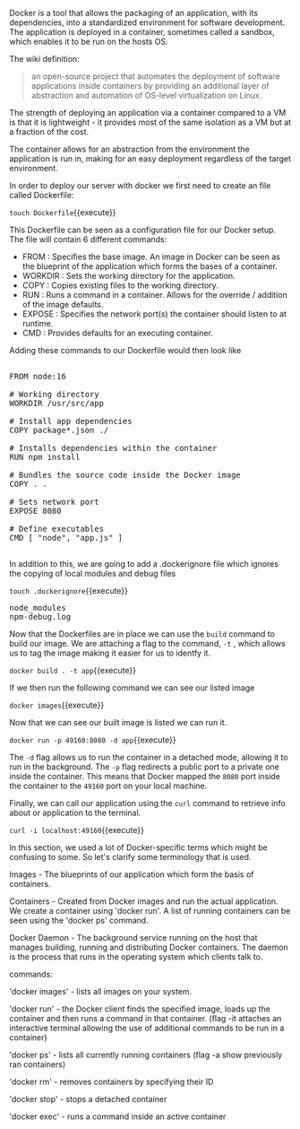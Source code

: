 Docker is a tool that allows the packaging of an application, with its dependencies, into a standardized environment for software development. The application is deployed in a container, sometimes called a sandbox, which enables it to be run on the hosts OS.

The wiki definition:

>an open-source project that automates the deployment of software applications inside containers by
providing an additional layer of abstraction and automation of OS-level virtualization on Linux.

The strength of deploying an application via a container compared to a VM is that it is lightweight - it provides most of the same isolation as a VM but at a fraction of the cost.

The container allows for an abstraction from the environment the application is run in, making for an easy deployment regardless of the target environment. 


In order to deploy our server with docker we first need to create an file called Dockerfile:

`touch Dockerfile`{{execute}}

This Dockerfile can be seen as a configuration file for our Docker setup. The file will contain 6 different commands:
- FROM : Specifies the base image. An image in Docker can be seen as the blueprint of the application which forms the bases of a container.
- WORKDIR : Sets the working directory for the application.
- COPY : Copies existing files to the working directory.
- RUN : Runs a command in a container. Allows for the override / addition of the image defaults.
- EXPOSE : Specifies the network port(s) the container should listen to at runtime.
- CMD : Provides defaults for an executing container.

Adding these commands to our Dockerfile would then look like

<pre class="file" data-target="clipboard">

FROM node:16

# Working directory
WORKDIR /usr/src/app

# Install app dependencies
COPY package*.json ./

# Installs dependencies within the container
RUN npm install

# Bundles the source code inside the Docker image
COPY . .

# Sets network port
EXPOSE 8080

# Define executables
CMD [ "node", "app.js" ]

</pre>

In addition to this, we are going to add a .dockerignore file which ignores the copying of local modules and debug files

`touch .dockerignore`{{execute}}

<pre class="file" data-target="clipboard">
node_modules
npm-debug.log
</pre>

Now that the Dockerfiles are in place we can use the `build` command to build our image. We are attaching a flag to the command, `-t` , which allows us to tag the image making it easier for us to identfy it.

`docker build . -t app`{{execute}}

If we then run the following command we can see our listed image

`docker images`{{execute}}

Now that we can see our built image is listed we can run it. 

`docker run -p 49160:8080 -d app`{{execute}}

The `-d` flag allows us to run the container in a detached mode, allowing it to run in the background. The `-p` flag redirects a public port to a private one inside the container. This means that Docker mapped the `8080` port inside the container to the `49160` port on your local machine.

Finally, we can call our application using the `curl` command to retrieve info about or application to the terminal.

`curl -i localhost:49160`{{execute}}

In this section, we used a lot of Docker-specific terms which might be confusing to some. So let's clarify some terminology that is used.

Images - The blueprints of our application which form the basis of containers.

Containers - Created from Docker images and run the actual application. We create a container using 'docker run'. A list of running containers can be seen using the 'docker ps' command.

Docker Daemon - The background service running on the host that manages building, running and distributing Docker containers. The daemon is the process that runs in the operating system which clients talk to.

commands:

'docker images' - lists all images on your system.

'docker run' - the Docker client finds the specified image, loads up the container and then runs a command in that container. (flag -it attaches an interactive terminal allowing the use of additional commands to be run in a container)

'docker ps' - lists all currently running containers (flag -a show previously ran containers)

'docker rm' - removes containers by specifying their ID

'docker stop' - stops a detached container

'docker exec' - runs a command inside an active container
